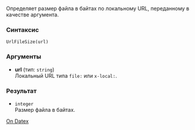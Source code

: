 Определяет размер файла в байтах по локальному URL, переданному в качестве аргумента.

### Синтаксис
`UrlFileSize(url)`

### Аргументы
- **url** (тип: `string`)  
    Локальный URL типа `file:` или `x-local:`.

### Результат
- `integer`  
    Размер файла в байтах.

[On Datex](http://docs.datex.ru/article.htm?id=5620276892448878836)